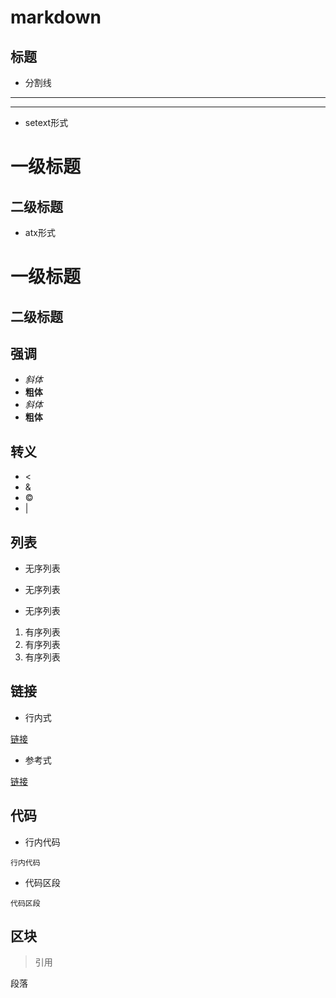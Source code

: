 # markdown

## 标题

- 分割线

***
---


- setext形式

一级标题
===

二级标题
---


- atx形式

# 一级标题

## 二级标题



## 强调

- *斜体*
- **粗体**
- _斜体_
- __粗体__


## 转义
- &lt;
- &amp;
- &copy;
- &#124;



## 列表

* 无序列表
+ 无序列表
- 无序列表

1. 有序列表
2. 有序列表
3. 有序列表



## 链接

- 行内式

[链接](http://www.xxx.com/ "链接")

- 参考式

[链接][href]

[href]:http://www.baidu.com/ "链接"




## 代码

- 行内代码

`行内代码`

- 代码区段
```
代码区段
```




## 区块

> 引用

<p>段落</p>